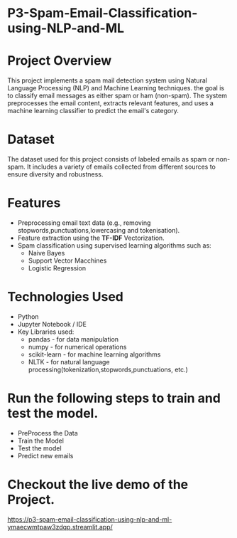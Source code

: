 # P3-Spam-Email-Classification-using-NLP-and-ML
# Project Overview 
<p> This project implements a spam mail detection system using Natural Language Processing (NLP) and Machine Learning techniques. the goal is to classify email messages as either spam or ham (non-spam). The system preprocesses the email content, extracts relevant features, and uses a machine learning classifier to predict the email's category.</p>


# Dataset
<p> The dataset used for this project consists of labeled emails as spam or non-spam. It includes a variety of emails collected from different sources to ensure diversity and robustness. </p>

# Features
<ul>
  <li>Preprocessing email text data (e.g., removing stopwords,punctuations,lowercasing and tokenisation).</li>
  <li>Feature extraction using the <strong>TF-IDF</strong> Vectorization.</li>
  <li>Spam classification using supervised learning algorithms such as:
     <ul> 
        <li>Naive Bayes</li>
        <li>Support Vector Macchines</li>
        <li>Logistic Regression</li>
     </ul>
</ul>


# Technologies Used
 <ul>
    <li>Python</li>
    <li>Jupyter Notebook / IDE</li>
    <li>Key Libraries used:
       <ul> 
          <li>pandas - for data manipulation</li>
          <li>numpy - for numerical operations</li>
          <li>scikit-learn - for machine learning algorithms</li>
          <li>NLTK - for natural language processing(tokenization,stopwords,punctuations, etc.)</li>
       </ul>
 </ul>

 # Run the following steps to train and test the model.
 <ul>
    <li>PreProcess the Data</li>
    <li>Train the Model</li>
    <li>Test the model</li>
    <li>Predict new emails</li>
 </ul>

# Checkout the live demo of the Project.

https://p3-spam-email-classification-using-nlp-and-ml-ymaecwmtpaw3zdqp.streamlit.app/
